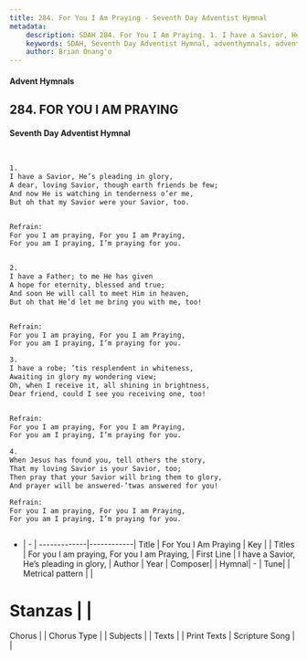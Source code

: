 ```yaml
---
title: 284. For You I Am Praying - Seventh Day Adventist Hymnal
metadata:
    description: SDAH 284. For You I Am Praying. 1. I have a Savior, He’s pleading in glory, A dear, loving Savior, though earth friends be few; And now He is watching in tenderness o’er me, But oh that my Savior were your Savior, too. 
    keywords: SDAH, Seventh Day Adventist Hymnal, adventhymnals, advent hymnals, For You I Am Praying, I have a Savior, He’s pleading in glory, ,For you I am praying, For you I am Praying,
    author: Brian Onang'o
---
```


#### Advent Hymnals
## 284. FOR YOU I AM PRAYING
#### Seventh Day Adventist Hymnal

```txt


1.
I have a Savior, He’s pleading in glory,
A dear, loving Savior, though earth friends be few;
And now He is watching in tenderness o’er me,
But oh that my Savior were your Savior, too.


Refrain:
For you I am praying, For you I am Praying,
For you am I praying, I’m praying for you.


2.
I have a Father; to me He has given
A hope for eternity, blessed and true;
And soon He will call to meet Him in heaven,
But oh that He’d let me bring you with me, too!


Refrain:
For you I am praying, For you I am Praying,
For you am I praying, I’m praying for you.

3.
I have a robe; ’tis resplendent in whiteness,
Awaiting in glory my wondering view;
Oh, when I receive it, all shining in brightness,
Dear friend, could I see you receiving one, too!


Refrain:
For you I am praying, For you I am Praying,
For you am I praying, I’m praying for you.

4.
When Jesus has found you, tell others the story,
That my loving Savior is your Savior, too;
Then pray that your Savior will bring them to glory,
And prayer will be answered-’twas answered for you!

Refrain:
For you I am praying, For you I am Praying,
For you am I praying, I’m praying for you.



```

- |   -  |
-------------|------------|
Title | For You I Am Praying |
Key |  |
Titles | For you I am praying, For you I am Praying, |
First Line | I have a Savior, He’s pleading in glory, |
Author | 
Year | 
Composer|  |
Hymnal|  - |
Tune|  |
Metrical pattern | |
# Stanzas |  |
Chorus |  |
Chorus Type |  |
Subjects |  |
Texts |  |
Print Texts | 
Scripture Song |  |
  
